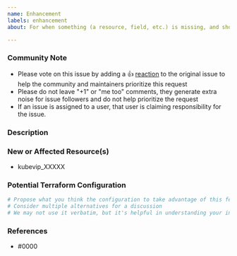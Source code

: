 ```yaml
---
name: Enhancement
labels: enhancement
about: For when something (a resource, field, etc.) is missing, and should be added.

---
```


<!--- Please keep this note for the community --->

### Community Note

* Please vote on this issue by adding a 👍 [reaction](https://blog.github.com/2016-03-10-add-reactions-to-pull-requests-issues-and-comments/) to the original issue to help the community and maintainers prioritize this request
* Please do not leave "+1" or "me too" comments, they generate extra noise for issue followers and do not help prioritize the request
* If an issue is assigned to a user, that user is claiming responsibility for the issue.

<!--- Thank you for keeping this note for the community --->

### Description

<!--- Please leave a helpful description of the feature request here. Including use cases and why it would help you is a great way to convince maintainers to spend time on it. --->

### New or Affected Resource(s)

<!--- Please list the new or affected resources and data sources. --->

* kubevip_XXXXX

### Potential Terraform Configuration

<!--- Information about code formatting: https://help.github.com/articles/basic-writing-and-formatting-syntax/#quoting-code --->

```tf
# Propose what you think the configuration to take advantage of this feature should look like.
# Consider multiple alternatives for a discussion
# We may not use it verbatim, but it's helpful in understanding your intent.
```

### References

<!---
Information about referencing Github Issues: https://help.github.com/articles/basic-writing-and-formatting-syntax/#referencing-issues-and-pull-requests

Are there any other GitHub issues (open or closed) or pull requests that should be linked here? Vendor blog posts or documentation?
--->

* #0000
